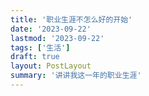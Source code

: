 ```yaml
---
title: '职业生涯不怎么好的开始'
date: '2023-09-22'
lastmod: '2023-09-22'
tags: ['生活']
draft: true
layout: PostLayout
summary: '讲讲我这一年的职业生涯'
---
```

